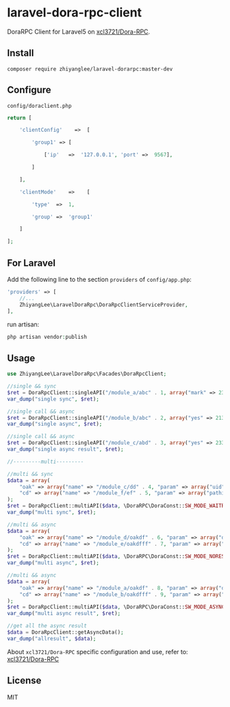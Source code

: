 # laravel-dora-rpc-client

DoraRPC Client for Laravel5 on [xcl3721/Dora-RPC](https://github.com/xcl3721/Dora-RPC).

## Install

```shell
composer require zhiyanglee/laravel-dorarpc:master-dev
```
## Configure

`config/doraclient.php`

```php
return [

    'clientConfig'    =>  [

        'group1' => [

            ['ip'   =>  '127.0.0.1', 'port' =>  9567],

        ]

    ],

    'clientMode'    =>    [

        'type'  =>  1,

        'group' =>  'group1'

    ]

];
```

## For Laravel

Add the following line to the section `providers` of `config/app.php`:

```php
'providers' => [
    //...
    ZhiyangLee\LaravelDoraRpc\DoraRpcClientServiceProvider,
],
```

run artisan:

```php
php artisan vendor:publish
```

## Usage

```php
use ZhiyangLee\LaravelDoraRpc\Facades\DoraRpcClient;

//single && sync
$ret = DoraRpcClient::singleAPI("/module_a/abc" . 1, array("mark" => 234, "foo" => 1), \DoraRPC\DoraConst::SW_MODE_WAITRESULT, 1);
var_dump("single sync", $ret);

//single call && async
$ret = DoraRpcClient::singleAPI("/module_b/abc" . 2, array("yes" => 21321, "foo" => 2), \DoraRPC\DoraConst::SW_MODE_NORESULT, 1);
var_dump("single async", $ret);

//single call && async
$ret = DoraRpcClient::singleAPI("/module_c/abd" . 3, array("yes" => 233, "foo" => 3), \DoraRPC\DoraConst::SW_MODE_ASYNCRESULT, 1);
var_dump("single async result", $ret);

//---------multi---------

//multi && sync
$data = array(
    "oak" => array("name" => "/module_c/dd" . 4, "param" => array("uid" => "ff")),
    "cd" => array("name" => "/module_f/ef" . 5, "param" => array("pathid" => "fds")),
);
$ret = DoraRpcClient::multiAPI($data, \DoraRPC\DoraConst::SW_MODE_WAITRESULT, 1);
var_dump("multi sync", $ret);

//multi && async
$data = array(
    "oak" => array("name" => "/module_d/oakdf" . 6, "param" => array("dsaf" => "32111321")),
    "cd" => array("name" => "/module_e/oakdfff" . 7, "param" => array("codo" => "f11ds")),
);
$ret = DoraRpcClient::multiAPI($data, \DoraRPC\DoraConst::SW_MODE_NORESULT, 1);
var_dump("multi async", $ret);

//multi && async
$data = array(
    "oak" => array("name" => "/module_a/oakdf" . 8, "param" => array("dsaf" => "11")),
    "cd" => array("name" => "/module_b/oakdfff" . 9, "param" => array("codo" => "f11ds")),
);
$ret = DoraRpcClient::multiAPI($data, \DoraRPC\DoraConst::SW_MODE_ASYNCRESULT, 1);
var_dump("multi async result", $ret);

//get all the async result
$data = DoraRpcClient::getAsyncData();
var_dump("allresult", $data);

```

About `xcl3721/Dora-RPC` specific configuration and use, refer to: [xcl3721/Dora-RPC](https://github.com/xcl3721/Dora-RPC)

## License

MIT